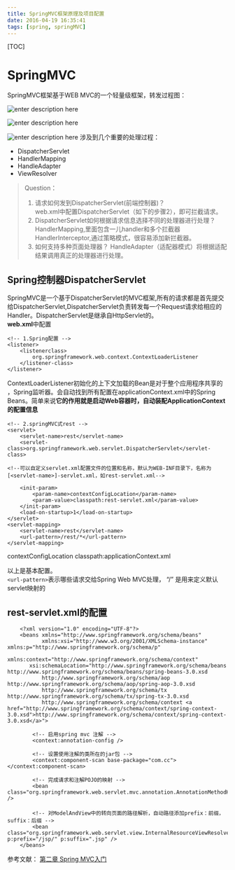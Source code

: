 ```yaml
---
title: SpringMVC框架原理及项目配置
date: 2016-04-19 16:35:41
tags: [spring, springMVC]
---
```

[TOC]
# SpringMVC

SpringMVC框架基于WEB MVC的一个轻量级框架，转发过程图：

![enter description here][3]

![enter description here][4]

![enter description here][5]
涉及到几个重要的处理过程：
- DispatcherServlet
- HandlerMapping
- HandleAdapter
- ViewResolver

> Question：
> 1. 请求如何发到DispatcherServlet(前端控制器)？   
web.xml中配置DispatcherServlet（如下的步骤2），即可拦截请求。
> 2. DispatcherServlet如何根据请求信息选择不同的处理器进行处理？ HandlerMapping,里面包含一儿handler和多个拦截器HandlerInterceptor,通过策略模式，很容易添加新拦截器。
> 3. 如何支持多种页面处理器？ 
HandleAdapter（适配器模式）将根据适配结果调用真正的处理器进行处理。


## Spring控制器**DispatcherServlet**  
SpringMVC是一个基于DispatcherServlet的MVC框架,所有的请求都是首先提交给DispatcherServlet,DispatcherServlet负责转发每一个Request请求给相应的Handler。DispatcherServlet是继承自HttpServlet的。   
**web.xml**中配置

    <!-- 1.Spring配置 -->
    <listener>
        <listenerclass>
            org.springframework.web.context.ContextLoaderListener
        </listener-class>
    </listener>
ContextLoaderListener初始化的上下文加载的Bean是对于整个应用程序共享的
，Spring监听器。会自动找到所有配置在applicationContext.xml中的Spring Beans。简单来说**它的作用就是启动Web容器时，自动装配ApplicationContext的配置信息**

    <!-- 2.springMVC式rest -->
    <servlet>
        <servlet-name>rest</servlet-name>
        <servlet-class>org.springframework.web.servlet.DispatcherServlet</servlet-class>
    
    <!--可以自定义servlet.xml配置文件的位置和名称，默认为WEB-INF目录下，名称为[<servlet-name>]-servlet.xml，如rest-servlet.xml-->

        <init-param>
            <param-name>contextConfigLocation</param-name>
            <param-value>classpath:rest-servlet.xml</param-value>
        </init-param>
        <load-on-startup>1</load-on-startup>
    </servlet>
    <servlet-mapping>
        <servlet-name>rest</servlet-name>
        <url-pattern>/rest/*</url-pattern>
    </servlet-mapping>

<!-- 3.指定Spring Bean的配置文件所在目录。默认配置在WEB-INF目录下 -->
<context-param>
	<param-name>contextConfigLocation</param-name>
	<param-value>classpath:applicationContext.xml</param-value>
</context-param>
 
 以上是基本配置。  
 `<url-pattern>`表示哪些请求交给Spring Web MVC处理， “/” 是用来定义默认servlet映射的
##  rest-servlet.xml的配置  
```
	<?xml version="1.0" encoding="UTF-8"?>
	<beans xmlns="http://www.springframework.org/schema/beans"     
	       xmlns:xsi="http://www.w3.org/2001/XMLSchema-instance" xmlns:p="http://www.springframework.org/schema/p"     
	        xmlns:context="http://www.springframework.org/schema/context"     
	   xsi:schemaLocation="http://www.springframework.org/schema/beans http://www.springframework.org/schema/beans/spring-beans-3.0.xsd   
	       http://www.springframework.org/schema/aop http://www.springframework.org/schema/aop/spring-aop-3.0.xsd   
	       http://www.springframework.org/schema/tx http://www.springframework.org/schema/tx/spring-tx-3.0.xsd   
	       http://www.springframework.org/schema/context <a href="http://www.springframework.org/schema/context/spring-context-3.0.xsd">http://www.springframework.org/schema/context/spring-context-3.0.xsd</a>">
	
	    <!-- 启用spring mvc 注解 -->
	    <context:annotation-config />
	
	    <!-- 设置使用注解的类所在的jar包 -->
	    <context:component-scan base-package="com.cc"></context:component-scan>
	
	    <!-- 完成请求和注解POJO的映射 -->
	    <bean class="org.springframework.web.servlet.mvc.annotation.AnnotationMethodHandlerAdapter" />
	　　
	    <!-- 对ModelAndView中的转向页面的路径解析，自动路径添加prefix：前缀， suffix：后缀 -->
	    <bean class="org.springframework.web.servlet.view.InternalResourceViewResolver" p:prefix="/jsp/" p:suffix=".jsp" />
	</beans>
```

参考文献：
[第二章 Spring MVC入门][6]


  [3]: ./images/4.png "4.png"
  [4]: ./images/5.png "5.png"
  [5]: ./images/1.png "1.png"
  [6]: http://jinnianshilongnian.iteye.com/blog/1594806
